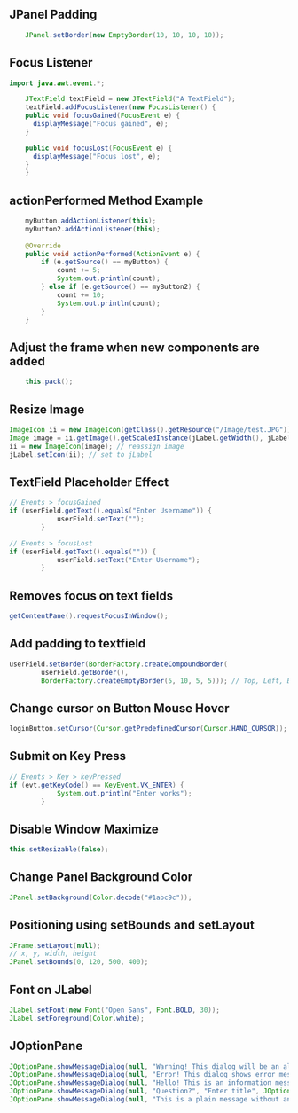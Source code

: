 ## JPanel Padding

```java
    JPanel.setBorder(new EmptyBorder(10, 10, 10, 10));    
```

## Focus Listener

```java
import java.awt.event.*;

    JTextField textField = new JTextField("A TextField");
    textField.addFocusListener(new FocusListener() {
    public void focusGained(FocusEvent e) {
      displayMessage("Focus gained", e);
    }

    public void focusLost(FocusEvent e) {
      displayMessage("Focus lost", e);
    }  
    }
```

## actionPerformed Method Example

```java
    myButton.addActionListener(this);
    myButton2.addActionListener(this);
    
    @Override
    public void actionPerformed(ActionEvent e) {
        if (e.getSource() == myButton) {
            count += 5;
            System.out.println(count);
        } else if (e.getSource() == myButton2) {
            count += 10;
            System.out.println(count);
        }
    }      
```

## Adjust the frame when new components are added

```java
    this.pack();   
```

## Resize Image

```java
ImageIcon ii = new ImageIcon(getClass().getResource("/Image/test.JPG")); // get img url
Image image = ii.getImage().getScaledInstance(jLabel.getWidth(), jLabel.getHeight(), Image.SCALE_SMOOTH); // get width and height
ii = new ImageIcon(image); // reassign image
jLabel.setIcon(ii); // set to jLabel
```

## TextField Placeholder Effect

```java
// Events > focusGained
if (userField.getText().equals("Enter Username")) {
            userField.setText("");
        }

// Events > focusLost
if (userField.getText().equals("")) {
            userField.setText("Enter Username");
        }
```

## Removes focus on text fields

```java
getContentPane().requestFocusInWindow();
```

## Add padding to textfield

```java
userField.setBorder(BorderFactory.createCompoundBorder(
        userField.getBorder(),
        BorderFactory.createEmptyBorder(5, 10, 5, 5))); // Top, Left, Bottom, Right
```

## Change cursor on Button Mouse Hover

```java
loginButton.setCursor(Cursor.getPredefinedCursor(Cursor.HAND_CURSOR)); // loginButton is variable
```

## Submit on Key Press

```java
// Events > Key > keyPressed
if (evt.getKeyCode() == KeyEvent.VK_ENTER) {
            System.out.println("Enter works");
        }
```

## Disable Window Maximize

```java
this.setResizable(false);
```

## Change Panel Background Color

```java
JPanel.setBackground(Color.decode("#1abc9c"));
```

## Positioning using setBounds and setLayout

```java
JFrame.setLayout(null);
// x, y, width, height
JPanel.setBounds(0, 120, 500, 400);
```

## Font on JLabel
```java
JLabel.setFont(new Font("Open Sans", Font.BOLD, 30));
JLabel.setForeground(Color.white);
```

## JOptionPane

```java
JOptionPane.showMessageDialog(null, "Warning! This dialog will be an alert", "Enter title", JOptionPane.WARNING_MESSAGE);
JOptionPane.showMessageDialog(null, "Error! This dialog shows error message", "Enter title", JOptionPane.ERROR_MESSAGE);
JOptionPane.showMessageDialog(null, "Hello! This is an information message", "Enter title", JOptionPane.INFORMATION_MESSAGE);
JOptionPane.showMessageDialog(null, "Question?", "Enter title", JOptionPane.QUESTION_MESSAGE);
JOptionPane.showMessageDialog(null, "This is a plain message without an icon", "Enter title", JOptionPane.PLAIN_MESSAGE);
```
